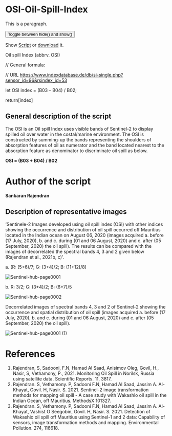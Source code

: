 # OSI-Oil-Spill-Index
<head>
<script src="https://ajax.googleapis.com/ajax/libs/jquery/3.5.1/jquery.min.js"></script>
<script>
$(document).ready(function(){
  $("button").click(function(){
    $("p").toggle();
  });
});
</script>
</head>
<body>

<p>This is a paragraph.</p>

<button>Toggle between hide() and show()</button>

</body>
</html>

Show <a href="https://custom-scripts.sentinel-hub.com/sentinel-2/ndmi//">Script</a> or <a href="https://custom-scripts.sentinel-hub.com/custom-scripts/sentinel-2/ndmi/script.js">download</a> it.

<p>Oil spill Index (abbrv. OSI)</p>
<p>// General formula:</p> 
<p>// URL <a href="https://www.indexdatabase.de/db/si-single.php?sensor_id=96&rsindex_id=53">https://www.indexdatabase.de/db/si-single.php?sensor_id=96&rsindex_id=53</a></p>

 
<p>let OSI index = (B03 – B04) / B02;</p>
<p>return[index]</p>


<h2>General description of the script</h2>
<p>The OSI is an Oil spill Index uses visible bands of Sentinel-2 to display spilled oil over water in the costal/marine environment. The OSI is constructed by summing-up the bands representing the shoulders of absorption features of oil as numerator and the band located nearest to the absorption feature as denominator to discriminate oil spill as below.</p>
<p><b>OSI = (B03 + B04) / B02</b><p>

<h1>Author of the script</h1>
<b>Sankaran Rajendran</b>


<h2>Description of representative images</h2>
<p>‘Sentinele-2 Images developed using oil spill index (OSI) with other indices showing the occurrence and distribution of oil spill occurred off Mauritius located in the Indian ocean on August 06, 2020 (images acquired a. before (17 July, 2020), b. and c. during (01 and 06 August, 2020) and c. after (05 September, 2020) the oil spill). The results can be compared with the images of decorrelated the spectral bands 4, 3 and 2 given below (Rajendran et al., 2021b, c)’.</p>

<p>a. (R: (5+6)/7; G: (3+4)/2; B: (11+12)/8)</p>

![Sentinel-hub-page0001](https://user-images.githubusercontent.com/83344701/116521006-1a278080-a8dc-11eb-93aa-f3c7b62abe77.jpg)

<p>b. R: 3/2; G: (3+4)/2; B: (6+7)/5</p>

![Sentinel-hub-page0002](https://user-images.githubusercontent.com/83344701/116521066-2dd2e700-a8dc-11eb-88d5-af99356038fb.jpg)

<p>Decorrelated images of spectral bands 4, 3 and 2 of Sentinel-2 showing the occurrence and spatial distribution of oil spill (images acquired a. before (17 July, 2020), b. and c. during (01 and 06 August, 2020) and c. after (05 September, 2020) the oil spill).</p>

![Sentinel-hub-page0001 (1)](https://user-images.githubusercontent.com/83344701/116521231-5fe44900-a8dc-11eb-9ebc-451601306003.jpg)


<h1>References</h1>
<ol>
  <li>Rajendran, S, Sadooni, F.N, Hamad Al Saad, Anisimov Oleg, Govil, H., Nasir, S, Vethamony, P., 2021. Monitoring Oil Spill in Norilsk, Russia using satellite data. Scientific Reports. 11, 3817.</li>
  <li>Rajendran. S, Vethamony. P, Sadooni F.N, Hamad Al Saad, Jassim A. Al-Khayat, Govil. H, Nasir. S. 2021. Sentinel-2 image transformation methods for mapping oil spill - A case study with Wakashio oil spill in the Indian Ocean, off Mauritius. MethodsX 101327.</li>
  <li>Rajendran. S, Vethamony. P, Sadooni F.N, Hamad Al Saad, Jassim A. Al-Khayat, Vashist O Seegobin, Govil. H, Nasir. S. 2021. Detection of Wakashio oil spill off Mauritius using Sentinel-1 and 2 data: Capability of sensors, image transformation methods and mapping. Environmental Pollution. 274, 116618.</li>
</ol> 
